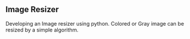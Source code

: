 ## Image Resizer
Developing an Image resizer using python.
Colored or Gray image can be resized by a simple algorithm.
